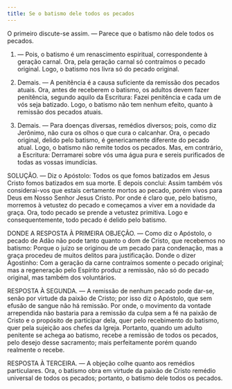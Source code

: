 ```yaml
---
title: Se o batismo dele todos os pecados
---
```


O primeiro discute-se assim. — Parece que o batismo não dele todos os pecados.  

1. — Pois, o batismo é um renascimento espiritual, correspondente à geração carnal. Ora, pela geração carnal só contraímos o pecado original. Logo, o batismo nos livra só do pecado original.  

2. Demais. — A penitência é a causa suficiente da remissão dos pecados atuais. Ora, antes de receberem o batismo, os adultos devem fazer penitência, segundo aquilo da Escritura: Fazei penitência e cada um de vós seja batizado. Logo, o batismo não tem nenhum efeito, quanto à remissão dos pecados atuais.  

3. Demais. — Para doenças diversas, remédios diversos; pois, como diz Jerônimo, não cura os olhos o que cura o calcanhar. Ora, o pecado original, delido pelo batismo, é genericamente diferente do pecado atual. Logo, o batismo não remite todos os pecados.  Mas, em contrário, a Escritura: Derramarei sobre vós uma água pura e sereis purificados de todas as vossas imundícias.  

SOLUÇÃO. — Diz o Apóstolo: Todos os que fomos batizados em Jesus Cristo fomos batizados em sua morte. E depois conclui: Assim também vós considerai-vos que estais certamente mortos ao pecado, porém vivos para Deus em Nosso Senhor Jesus Cristo. Por onde é claro que, pelo batismo, morremos à vetustez do pecado e começamos a viver em a novidade da graça. Ora, todo pecado se prende a vetustez primitiva. Logo e consequentemente, todo pecado é delido pelo batismo.  

DONDE A RESPOSTA À PRIMEIRA OBJEÇÃO. — Como diz o Apóstolo, o pecado de Adão não pode tanto quanto o dom de Cristo, que recebemos no batismo: Porque o juízo se originou de um pecado para condenação, mas a graça procedeu de muitos delitos para justificação. Donde o dizer Agostinho: Com a geração da carne contraímos somente o pecado original; mas a regeneração pelo Espírito produz a remissão, não só do pecado original, mas também dos voluntários.  

RESPOSTA À SEGUNDA. — A remissão de nenhum pecado pode dar-se, senão por virtude da paixão de Cristo; por isso diz o Apóstolo, que sem efusão de sangue não há remissão. Por onde, o movimento da vontade arrependida não bastaria para a remissão da culpa sem a fé na paixão de Cristo e o propósito de participar dela, quer pelo recebimento do batismo, quer pela sujeição aos chefes da Igreja. Portanto, quando um adulto penitente se achega ao batismo, recebe a remissão de todos os pecados, pelo desejo desse sacramento; mais perfeitamente porém quando realmente o recebe.  

RESPOSTA À TERCEIRA. — A objeção colhe quanto aos remédios particulares. Ora, o batismo obra em virtude da paixão de Cristo remédio universal de todos os pecados; portanto, o batismo dele todos os pecados.